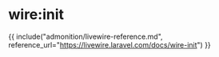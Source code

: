 # wire:init

{{ include("admonition/livewire-reference.md", reference_url="https://livewire.laravel.com/docs/wire-init") }}
